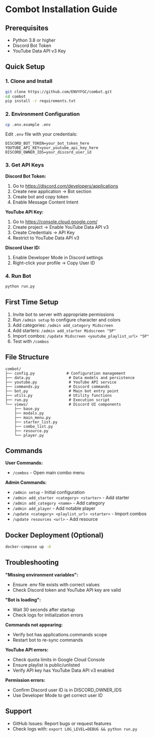 # Combot Installation Guide

## Prerequisites
- Python 3.8 or higher
- Discord Bot Token
- YouTube Data API v3 Key

## Quick Setup

### 1. Clone and Install
```bash
git clone https://github.com/ENVYFGC/combot.git
cd combot
pip install -r requirements.txt
```

### 2. Environment Configuration
```bash
cp .env.example .env
```

Edit `.env` file with your credentials:
```env
DISCORD_BOT_TOKEN=your_bot_token_here
YOUTUBE_API_KEY=your_youtube_api_key_here
DISCORD_OWNER_IDS=your_discord_user_id
```

### 3. Get API Keys

**Discord Bot Token:**
1. Go to https://discord.com/developers/applications
2. Create new application → Bot section
3. Create bot and copy token
4. Enable Message Content Intent

**YouTube API Key:**
1. Go to https://console.cloud.google.com/
2. Create project → Enable YouTube Data API v3
3. Create Credentials → API Key
4. Restrict to YouTube Data API v3

**Discord User ID:**
1. Enable Developer Mode in Discord settings
2. Right-click your profile → Copy User ID

### 4. Run Bot
```bash
python run.py
```

## First Time Setup

1. Invite bot to server with appropriate permissions
2. Run `/admin setup` to configure character and colors
3. Add categories: `/admin add_category Midscreen`
4. Add starters: `/admin add_starter Midscreen "5P"`
5. Import combos: `/update Midscreen <youtube_playlist_url> "5P"`
6. Test with `/combos`

## File Structure
```
combot/
├── config.py              # Configuration management
├── data.py                 # Data models and persistence
├── youtube.py              # YouTube API service
├── commands.py             # Discord commands
├── bot.py                  # Main bot entry point
├── utils.py                # Utility functions
├── run.py                  # Execution script
└── views/                  # Discord UI components
    ├── base.py
    ├── modals.py
    ├── main_menu.py
    ├── starter_list.py
    ├── combo_list.py
    ├── resource.py
    └── player.py
```

## Commands

**User Commands:**
- `/combos` - Open main combo menu

**Admin Commands:**
- `/admin setup` - Initial configuration
- `/admin add_starter <category> <starter>` - Add starter
- `/admin add_category <name>` - Add category
- `/admin add_player` - Add notable player
- `/update <category> <playlist_url> <starter>` - Import combos
- `/update resources <url>` - Add resource

## Docker Deployment (Optional)
```bash
docker-compose up -d
```

## Troubleshooting

**"Missing environment variables":**
- Ensure .env file exists with correct values
- Check Discord token and YouTube API key are valid

**"Bot is loading":**
- Wait 30 seconds after startup
- Check logs for initialization errors

**Commands not appearing:**
- Verify bot has applications.commands scope
- Restart bot to re-sync commands

**YouTube API errors:**
- Check quota limits in Google Cloud Console
- Ensure playlist is public/unlisted
- Verify API key has YouTube Data API v3 enabled

**Permission errors:**
- Confirm Discord user ID is in DISCORD_OWNER_IDS
- Use Developer Mode to get correct user ID

## Support
- GitHub Issues: Report bugs or request features
- Check logs with: `export LOG_LEVEL=DEBUG && python run.py`
